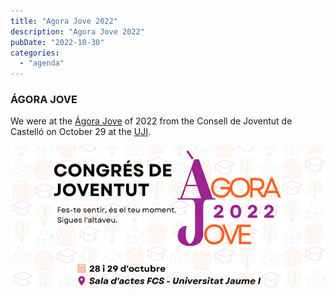 ```yaml
---
title: "Agora Jove 2022"
description: "Agora Jove 2022"
pubDate: "2022-10-30"
categories: 
  - "agenda"
---
```


### ÁGORA JOVE

We were at the [Ágora Jove](https://www.uji.es/perfils/estudiantat/v2/dise/asso/formadesperestudiants/paraagenda/congresagorajove22/) of 2022 from the Consell de Joventut de Castelló on October 29 at the [UJI](https://www.google.es/maps/place/Universitat+Jaume+I/@39.9902105,-0.0511631,14z/data=!4m6!3m5!1s0xd5ffe0fca9b5147:0x1368bf53b3a7fb3f!8m2!3d39.9943481!4d-0.0702147!16zL20vMDg0dGNk?coh=164777&entry=tt&shorturl=1).

![](images/BANNER-AGORA-JOVE-2-1.png)
